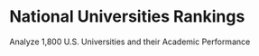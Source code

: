 # National Universities Rankings
<p>Analyze 1,800 U.S. Universities and their Academic Performance</p>

